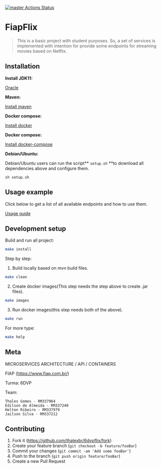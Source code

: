 [![master Actions Status](https://github.com/thalexbr/6dvpflix/workflows/master/badge.svg)](https://github.com/thalexbr/6dvpflix/actions)


# FiapFlix
> This is a basic project with student purposes. So, a set of services is implemented with intention for provide some  endpoints for streaming movies based on Netflix.

<!-- TODO: o que ele faz? breve descrição... -->

## Installation

**Install JDK11:**

[Oracle](https://www.oracle.com/java/technologies/javase-jdk11-downloads.html)

**Maven:**

[Install maven](https://maven.apache.org/install.html)

**Docker compose:**

[Install docker](https://docs.docker.com/engine/install/)

**Docker compose:**

[Install docker-compose](https://docs.docker.com/compose/install)


**Debian/Ubuntu:**

Debian/Ubuntu users can run the script** `setup.sh` **to download all dependencies above and configure them.

```
sh setup.sh
```

## Usage example

Click below to get a list of all available endpoints and how to use them.

[Usage guide](assets)

## Development setup

Build and run all project:
```sh
make install
```

Step by step:
1. Build locally based on mvn build files.

```sh
make clean
```

2. Create docker images(This step needs the step above to create .jar files).

```sh
make images
```
3. Run docker images(this step needs both of the above).

```sh
make run
```

For more type:

```sh
make help
```

## Meta

MICROSERVICES ARCHITECTURE / API / CONTAINERS

FIAP (<https://www.fiap.com.br/>)

Turma: 6DVP

Team:

```
Thales Gomes - RM337964
Edilson de Almeida - RM337240
Helton Ribeiro - RM337979
Jailson Silva - RM337212 
```

## Contributing

1. Fork it (<https://github.com/thalexbr/6dvpflix/fork>)
2. Create your feature branch (`git checkout -b feature/fooBar`)
3. Commit your changes (`git commit -am 'Add some fooBar'`)
4. Push to the branch (`git push origin feature/fooBar`)
5. Create a new Pull Request

<!-- Markdown link & img dfn's -->
[wiki]: https://github.com/thalexbr/6dvpflix/wiki
